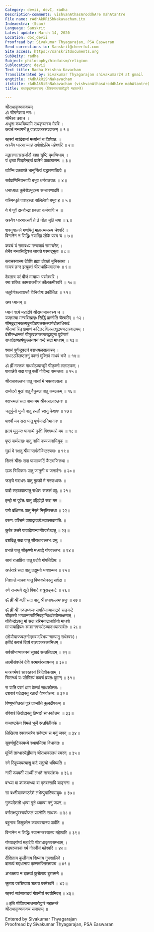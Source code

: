 ```yaml
---
Category: devii, devI, radha
Description-comments: vishvanAthasAroddhAre mahAtantre
File name: rAdhAkRRiShNakavacham.itx
Indexextra: (Scan)
Language: Sanskrit
Latest update: March 14, 2020
Location: doc_devii
Proofread by: Sivakumar Thyagarajan, PSA Easwaran
Send corrections to: Sanskrit@cheerful.com
Site access: https://sanskritdocuments.org
SubDeity: radha
Subject: philosophy/hinduism/religion
Sublocation: devii
Text title: Radha Krishna Kavacham
Transliterated by: Sivakumar Thyagarajan shivakumar24 at gmail
engtitle: rAdhAkRiShNakavacham
itxtitle: rAdhAkRiShNakavacham (vishvanAthasAroddhAre mahAtantre)
title: राधाकृइष्णकवचम् (विश्वनाथसारोद्धारे महातन्त्रे)

---
```

  
 श्रीराधाकृष्णकवचम्   
ॐ श्रीगणेशाय नमः ।  
श्रीभैरव उवाच ।  
अधुना कथयिष्यामि राधकृष्णस्य भैरवि ।  
कवचं मन्त्रगर्भं तु वज्रपञ्जरसञ्ज्ञकम् ॥ १॥  
  
रहस्यं सर्वदेवानां मर्त्यानां च विशेषतः ।  
अस्यैव धारणाच्चाहं सर्वज्ञोऽस्मि महेश्वरि ॥ २॥  
  
यद्धारणात्ससर्जादौ ब्रह्मा सृष्टिं पृथग्विधाम् ।  
यं धृत्वा त्रिदशेन्द्रत्वं प्रालेभे पाकशासनः ॥ ३॥  
  
व्योम्नि प्रकाशते भानुर्नित्यं यद्धारणात्प्रिये ॥  
  
सर्वप्राणिनियन्तापि बभूव धर्मराड्यतः ॥ ४॥  
  
धनाध्यक्षः कुबेरोऽभूदस्य सन्धारणादपि ॥  
  
यस्मिन्धृते पाशहस्तः सलिलेशो बभूव ह ॥ ५॥  
  
ये ये पूर्वं दानवेन्द्राः प्रबलाः कर्मणापि च ॥  
  
अस्यैव धारणात्सर्वे ते ते नीता मृतिं मया ॥ ६॥  
  
शक्नुयात्को गणयितुं माहात्म्यमस्य चेश्वरि ।  
विनानेन न सिद्धिः स्यादिह लोके परत्र च ॥ ७॥  
  
कवचं यं समाबध्य मन्त्रजापं समाचरेत् ।  
तेनैव मन्त्रसिद्धिश्च जायते परमाद्भुता ॥ ८॥  
  
कवचस्यास्य देवेशि ब्रह्मा प्रोक्तो मुनिस्तथा ।  
गायत्रं छन्द इत्युक्तं श्रीराधाप्रियवल्लभः ॥ ९॥  
  
देवतात्र परं बीजं मायायाः परमेश्वरि ।  
रमा शक्तिः कामराजबीजं कीलकमीश्वरि ॥ १०॥  
  
चतुर्वर्गफलावाप्तौ विनियोगः प्रकीर्तितः ॥ ११॥  
  
अथ ध्यानम् ॥  
  
ध्यानं वक्ष्ये महादेवि श्रीराधामाधवस्य च ।  
यज्ज्ञात्वा मन्त्रवित्प्राज्ञः सिद्धिं प्राप्नोति चैश्वरीम् ॥ १२।  
श्रीमदुद्यानकल्पद्रुमविटपलसत्स्वर्णदोलाधिरूढं  
     श्रीराधां रिङ्खमाणं कटितटविलसत्क्षुद्रघणटारवाढयम् ।  
वंशीरन्ध्रान्तरं श्रीमुखकमलगलद्वायुना पूर्यमाणं  
     राधाप्रेक्षणहर्षफुल्लनयनं वन्दे सदा माधवम् ॥ १३॥  
  
श्यामं पूर्णेन्दुवदनं वराभयलसत्करम् ।  
राधाऽऽश्लिष्टतनुं कान्तं मुक्तिदं माधवं भजे ॥ १४॥  
  
ॐ ह्रीं मस्तकं माधवोऽव्याच्छ्रीं श्रीकृष्णो ललाटकम् ।  
पायान्नेत्रे सदा पातु क्लीं गोविन्दः समन्ततः ॥ १५॥  
  
श्रीराधावल्लभः पातु नासां मे भक्तवत्सलः ॥  
  
 दामोदरो मुखं पातु वैकुण्ठः पातु कण्ठकम् ॥ १६॥  
  
वक्षःस्थलं सदा पायान्मम श्रीवत्सलाञ्छनः ॥  
  
चतुर्भुजो भुजौ पातु हस्तौ रक्षतु केशवः ॥ १७॥  
  
पार्श्वौ मम सदा पातु पूर्णचन्द्रनिभाननः ॥  
  
हृदयं मुकुन्दः पायान्मे कुक्षिं विश्वम्भरो मम ॥ १८॥  
  
पृष्ठं पार्थसखः पातु नाभिं पञ्चजनाभियुक् ॥  
  
गुह्यं मे रक्षतु श्रीमान्सर्वतोविष्टरश्रवाः ॥ १९॥  
  
शिश्नं श्रीशः सदा पायात्कटिं कैटभजित्तथा ॥  
  
ऊरू त्रिविक्रमः पातु जानुनी च जनार्दनः ॥ २०॥  
  
जङ्घे गदाधरः पातु गुल्फौ मे गरुडध्वजः ॥  
  
पादौ सहस्रपात्पातु राधेशः सकलं वपुः ॥ २१॥  
  
इन्द्रो मां पूर्वतः पातु वह्निर्वह्नौ सदा मम ॥  
  
यमो दक्षिणतः पातु नैरृते निरृतिस्तथा ॥ २२॥  
  
वरुणः पश्चिमे पायाद्वायव्येऽव्यात्सदागतिः ॥  
  
कुबेर उत्तरे पायादैशान्यामीश्वरोऽवतु ॥ २३॥  
  
दशदिक्षु सदा पातु श्रीराधावल्लभः प्रभुः ॥  
  
प्रभाते पातु श्रीकृष्णो मध्याह्ने गोपवल्लभः ॥ २४॥  
  
सायं राधाप्रियः पातु प्रदोषे गोपतिप्रियः ॥  
  
अर्धरात्रे सदा पातु प्रद्युम्नो भगवान्मम ॥ २५॥  
  
निशान्ते माधवः पातु विष्वक्सेनस्तु सर्वदा ॥  
  
रणे राजभये द्यूते विवादे शत्रुसङ्कटे ॥ २६॥  
  
ॐ ह्रीं श्रीं क्लीं सदा पातु श्रीराधावल्लभः प्रभुः ॥ २७॥  
  
ॐ ह्रीं श्रीं गरुडध्वजः सगतिमान्पायाद्रणे सङ्कटे  
     श्रीकृष्णो भगवान्ममारिनिवहान्विध्वंसयेत्तत्क्षणात् ।  
गोविन्दोऽवतु मां सदा हरिभयाद्राधाप्रियो माधवो  
     मां पायाद्विपदः श्मशानगचरोऽव्याद्भयात्सर्वतः ॥ २८॥  
  
(तोयौघाज्ज्वलनोद्भवादरिभयान्माम्पातु राधेश्वरः)।  
इतीदं कवचं दिव्यं वज्रपञ्जरकाभिधम् ॥  
  
सर्वसौभाग्यजननं सुखदं सन्ततिप्रदम् ॥ २९॥  
  
लक्ष्मीसंवर्धनं देवि परमार्थरसायनम् ॥ ३०॥  
  
मन्त्रगर्भपरं साररहस्यं त्रिदिवौकसाम् ।  
त्रिसन्ध्यं यः पठेन्नित्यं कवचं प्रयतः पुमान् ॥ ३१॥  
  
स याति परमं धाम वैष्णवं साधकोत्तमः ।  
दशवारं पठेद्यस्तु रतादौ वैष्णवोत्तमः ॥ ३२॥  
  
विष्णुभक्तिरतं पुत्रं प्राप्नोति कुलदीपकम् ॥  
  
रविवारे लिखेद्यस्तु तिष्यर्क्षे साधकोत्तमः ॥ ३३॥  
  
गन्धाष्टकेन विमले भूर्जे रन्ध्रविहीनके ॥  
  
लिखित्वा रक्तवस्त्रेण संवेष्ट्य स मनुं जपन् ॥ ३४॥  
  
सुवर्णगुटिकामध्ये स्थापयित्वा विधानतः ॥  
  
मूर्ध्नि तान्धारयेद्धीमान् श्रीराधावल्लभं स्मरन् ॥ ३५॥  
  
रणे रिपूञ्जयत्याशु वादे स्तुत्यो भविष्यति ॥  
  
नारीं रूपवतीं साध्वीं लभते नात्रसंशयः ॥ ३६॥  
  
वन्ध्या वा काकवन्ध्या वा मृतवत्सापि याङ्गना ॥  
  
सा बध्नीयात्कण्ठदेशे लभेत्पुत्रांश्चिरायुषः ॥ ३७॥  
  
गुरूपदेशतो धृत्वा गुरुं ध्यात्वा मनुं जपन् ॥  
  
वर्णलक्षपुरश्चर्याफलं प्राप्नोति साधकः ॥ ३८॥  
  
बहुनात्र किमुक्तेन कवचस्यास्य पार्वति ॥  
  
विनानेन न सिद्धिः स्यान्मन्त्रस्यास्य महेश्वरि ॥ ३९॥  
  
गोप्याद्गोप्यं महादेवि श्रीराधाकृष्णसम्भवम् ।  
वज्रपञ्जरकं वर्म गोपनीयं महेश्वरि ॥ ४०॥  
  
दीक्षिताय कुलीनाय शिष्याय गुणशालिने ।  
दातव्यं श्रद्दधानाय कृष्णभक्तिरतायच ॥ ४१॥  
  
अभक्ताय न दातव्यं कुचैलाय दुरात्मने ॥  
  
क्रूराय परशिष्याय शठाय परमेश्वरि ॥ ४२॥  
  
रहस्यं सर्वसाराढ्यं गोपनीयं स्वयोनिवत् ॥ ४३॥  
  
॥ इति श्रीविश्वनाथसारोद्धारे महातन्त्रे  
श्रीराधाकृष्णकवचं समाप्तम् ॥  
  
  
Entered by Sivakumar Thyagarajan  
Proofread by Sivakumar Thyagarajan, PSA Easwaran  
  
